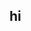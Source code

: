 ## hi

<!--
- im 187111315171494219
- 187111315171494219 means sHlnproject 
- i make dlls for fun with vs
- i also make apk things
- i like debuging stuff like apks and exes so thats fun ig
- i dont have a tiktok for now but i will
-->
